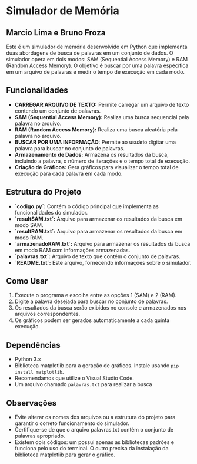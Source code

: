 # Simulador de Memória

## Marcio Lima e Bruno Froza

Este é um simulador de memória desenvolvido em Python que implementa duas abordagens de busca de palavras em um conjunto de dados. O simulador opera em dois modos: SAM (Sequential Access Memory) e RAM (Random Access Memory). O objetivo é buscar por uma palavra específica em um arquivo de palavras e medir o tempo de execução em cada modo.

## Funcionalidades

- **CARREGAR ARQUIVO DE TEXTO:** Permite carregar um arquivo de texto contendo um conjunto de palavras.
- **SAM (Sequential Access Memory):** Realiza uma busca sequencial pela palavra no arquivo.
- **RAM (Random Access Memory):** Realiza uma busca aleatória pela palavra no arquivo.
- **BUSCAR POR UMA INFORMAÇÃO:** Permite ao usuário digitar uma palavra para buscar no conjunto de palavras.
- **Armazenamento de Dados:** Armazena os resultados da busca, incluindo a palavra, o número de iterações e o tempo total de execução.
- **Criação de Gráficos:** Gera gráficos para visualizar o tempo total de execução para cada palavra em cada modo.

## Estrutura do Projeto

- **`codigo.py´:** Contém o código principal que implementa as funcionalidades do simulador.
- **`resultSAM.txt´:** Arquivo para armazenar os resultados da busca em modo SAM.
- **`resultRAM.txt´:** Arquivo para armazenar os resultados da busca em modo RAM.
- **`armazenadoRAM.txt´:** Arquivo para armazenar os resultados da busca em modo RAM com informações armazenadas.
- **`palavras.txt´:** Arquivo de texto que contém o conjunto de palavras.
- **`README.txt´:** Este arquivo, fornecendo informações sobre o simulador.

## Como Usar

1. Execute o programa e escolha entre as opções 1 (SAM) e 2 (RAM).
2. Digite a palavra desejada para buscar no conjunto de palavras.
3. Os resultados da busca serão exibidos no console e armazenados nos arquivos correspondentes.
4. Os gráficos podem ser gerados automaticamente a cada quinta execução.

## Dependências

- Python 3.x
- Biblioteca matplotlib para a geração de gráficos. Instale usando `pip install matplotlib`.
- Recomendamos que utilize o Visual Studio Code.
- Um arquivo chamado `palavras.txt` para realizar a busca

## Observações

- Evite alterar os nomes dos arquivos ou a estrutura do projeto para garantir o correto funcionamento do simulador.
- Certifique-se de que o arquivo palavras.txt contém o conjunto de palavras apropriado.
- Existem dois códigos: um possui apenas as bibliotecas padrões e funciona pelo uso do terminal. O outro precisa da instalação da biblioteca matplotlib para gerar o gráfico.
